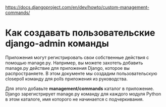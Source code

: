 https://docs.djangoproject.com/en/dev/howto/custom-management-commands/
# Как создавать пользовательские django-admin команды
Приложения могут регистрировать свои собственные действия с помощью manage.py. Например, вы можете захотеть добавить manage.py действие для приложения Django, которое вы распространяете. В этом документе мы создадим пользовательскую closepoll команду для polls приложения из руководства.

Для этого добавьте **management/commands** каталог в приложение. Django зарегистрирует manage.py команду для каждого модуля Python в этом каталоге, имя которого не начинается с подчеркивания.